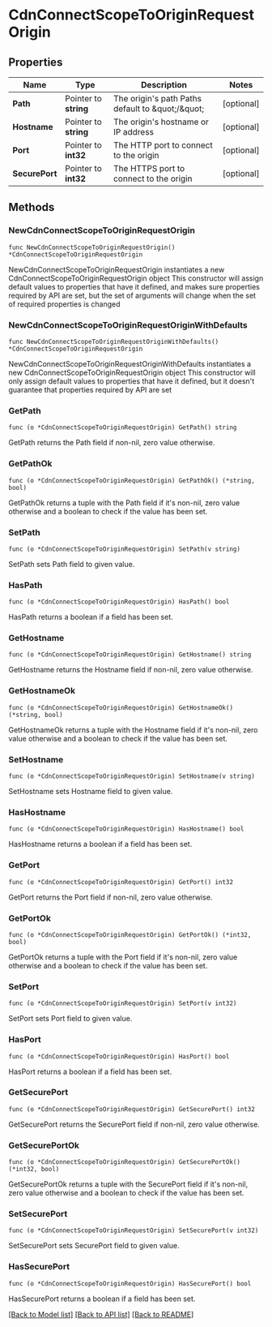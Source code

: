 # CdnConnectScopeToOriginRequestOrigin

## Properties

Name | Type | Description | Notes
------------ | ------------- | ------------- | -------------
**Path** | Pointer to **string** | The origin&#39;s path  Paths default to \&quot;/\&quot; | [optional] 
**Hostname** | Pointer to **string** | The origin&#39;s hostname or IP address | [optional] 
**Port** | Pointer to **int32** | The HTTP port to connect to the origin | [optional] 
**SecurePort** | Pointer to **int32** | The HTTPS port to connect to the origin | [optional] 

## Methods

### NewCdnConnectScopeToOriginRequestOrigin

`func NewCdnConnectScopeToOriginRequestOrigin() *CdnConnectScopeToOriginRequestOrigin`

NewCdnConnectScopeToOriginRequestOrigin instantiates a new CdnConnectScopeToOriginRequestOrigin object
This constructor will assign default values to properties that have it defined,
and makes sure properties required by API are set, but the set of arguments
will change when the set of required properties is changed

### NewCdnConnectScopeToOriginRequestOriginWithDefaults

`func NewCdnConnectScopeToOriginRequestOriginWithDefaults() *CdnConnectScopeToOriginRequestOrigin`

NewCdnConnectScopeToOriginRequestOriginWithDefaults instantiates a new CdnConnectScopeToOriginRequestOrigin object
This constructor will only assign default values to properties that have it defined,
but it doesn't guarantee that properties required by API are set

### GetPath

`func (o *CdnConnectScopeToOriginRequestOrigin) GetPath() string`

GetPath returns the Path field if non-nil, zero value otherwise.

### GetPathOk

`func (o *CdnConnectScopeToOriginRequestOrigin) GetPathOk() (*string, bool)`

GetPathOk returns a tuple with the Path field if it's non-nil, zero value otherwise
and a boolean to check if the value has been set.

### SetPath

`func (o *CdnConnectScopeToOriginRequestOrigin) SetPath(v string)`

SetPath sets Path field to given value.

### HasPath

`func (o *CdnConnectScopeToOriginRequestOrigin) HasPath() bool`

HasPath returns a boolean if a field has been set.

### GetHostname

`func (o *CdnConnectScopeToOriginRequestOrigin) GetHostname() string`

GetHostname returns the Hostname field if non-nil, zero value otherwise.

### GetHostnameOk

`func (o *CdnConnectScopeToOriginRequestOrigin) GetHostnameOk() (*string, bool)`

GetHostnameOk returns a tuple with the Hostname field if it's non-nil, zero value otherwise
and a boolean to check if the value has been set.

### SetHostname

`func (o *CdnConnectScopeToOriginRequestOrigin) SetHostname(v string)`

SetHostname sets Hostname field to given value.

### HasHostname

`func (o *CdnConnectScopeToOriginRequestOrigin) HasHostname() bool`

HasHostname returns a boolean if a field has been set.

### GetPort

`func (o *CdnConnectScopeToOriginRequestOrigin) GetPort() int32`

GetPort returns the Port field if non-nil, zero value otherwise.

### GetPortOk

`func (o *CdnConnectScopeToOriginRequestOrigin) GetPortOk() (*int32, bool)`

GetPortOk returns a tuple with the Port field if it's non-nil, zero value otherwise
and a boolean to check if the value has been set.

### SetPort

`func (o *CdnConnectScopeToOriginRequestOrigin) SetPort(v int32)`

SetPort sets Port field to given value.

### HasPort

`func (o *CdnConnectScopeToOriginRequestOrigin) HasPort() bool`

HasPort returns a boolean if a field has been set.

### GetSecurePort

`func (o *CdnConnectScopeToOriginRequestOrigin) GetSecurePort() int32`

GetSecurePort returns the SecurePort field if non-nil, zero value otherwise.

### GetSecurePortOk

`func (o *CdnConnectScopeToOriginRequestOrigin) GetSecurePortOk() (*int32, bool)`

GetSecurePortOk returns a tuple with the SecurePort field if it's non-nil, zero value otherwise
and a boolean to check if the value has been set.

### SetSecurePort

`func (o *CdnConnectScopeToOriginRequestOrigin) SetSecurePort(v int32)`

SetSecurePort sets SecurePort field to given value.

### HasSecurePort

`func (o *CdnConnectScopeToOriginRequestOrigin) HasSecurePort() bool`

HasSecurePort returns a boolean if a field has been set.


[[Back to Model list]](../README.md#documentation-for-models) [[Back to API list]](../README.md#documentation-for-api-endpoints) [[Back to README]](../README.md)


